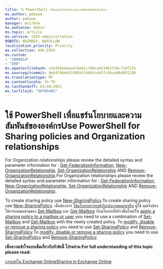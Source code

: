 ```yaml
---
title: ใช้ PowerShell เพื่อแชร์นโยบายและความสัมพันธ์ขององค์กร
ms.author: pebaum
author: pebaum
manager: mnirkhe
ms.audience: Admin
ms.topic: article
ms.service: o365-administration
ROBOTS: NOINDEX, NOFOLLOW
localization_priority: Priority
ms.collection: Adm_O365
ms.custom:
- "3800014"
- "898"
ms.openlocfilehash: cd1d34e4dae474e61c799ca9234b2f18c718f27b
ms.sourcegitcommit: 0eb4f9bde53395b5fd4b5cd4ffc56ca96db91298
ms.translationtype: MT
ms.contentlocale: th-TH
ms.lasthandoff: 03/10/2021
ms.locfileid: "50709485"
---
```

# <a name="use-powershell-for-sharing-policies-and-organization-relationships"></a><span data-ttu-id="116e5-102">ใช้ PowerShell เพื่อแชร์นโยบายและความสัมพันธ์ขององค์กร</span><span class="sxs-lookup"><span data-stu-id="116e5-102">Use PowerShell for Sharing policies and Organization relationships</span></span>


<span data-ttu-id="116e5-103">For Organization relationships please review the detailed syntax and parameter information for : [Get-FederationInformation,](https://docs.microsoft.com/powershell/module/exchange/get-federationinformation) [New-OrganizationRelationship,](https://docs.microsoft.com/powershell/module/exchange/new-organizationrelationship) [Set-OrganizationRelationship](https://docs.microsoft.com/powershell/module/exchange/set-organizationrelationship)  AND  [Remove-OrganizationRelationship](https://docs.microsoft.com/powershell/module/exchange/remove-organizationrelationship).</span><span class="sxs-lookup"><span data-stu-id="116e5-103">For Organization relationships please review the detailed syntax and parameter information for : [Get-FederationInformation](https://docs.microsoft.com/powershell/module/exchange/get-federationinformation), [New-OrganizationRelationship](https://docs.microsoft.com/powershell/module/exchange/new-organizationrelationship), [Set-OrganizationRelationship](https://docs.microsoft.com/powershell/module/exchange/set-organizationrelationship)  AND  [Remove-OrganizationRelationship](https://docs.microsoft.com/powershell/module/exchange/remove-organizationrelationship).</span></span>

<span data-ttu-id="116e5-104">To create sharing policy use [New-SharingPolicy](https://docs.microsoft.com/powershell/module/exchange/new-sharingpolicy).</span><span class="sxs-lookup"><span data-stu-id="116e5-104">To create sharing policy use [New-SharingPolicy](https://docs.microsoft.com/powershell/module/exchange/new-sharingpolicy).</span></span> <span data-ttu-id="116e5-105">เมื่อต้องการ  [ใช้นโยบายการแชร์กับกล่องจดหมายหรือ](https://docs.microsoft.com/exchange/sharing/sharing-policies/apply-a-sharing-policy#use-exchange-online-powershell-to-apply-a-sharing-policy-to-one-or-more-mailboxes)  ผู้ใช้ คุณจึงต้องใช้การผสมผสานของ  [Set-Mailbox](https://docs.microsoft.com/powershell/module/exchange/set-mailbox) และ [Get-Mailbox](https://docs.microsoft.com/powershell/module/exchange/get-mailbox) กับนโยบายที่สร้างขึ้นใหม่</span><span class="sxs-lookup"><span data-stu-id="116e5-105">To  [apply a sharing policy to a mailbox or user](https://docs.microsoft.com/exchange/sharing/sharing-policies/apply-a-sharing-policy#use-exchange-online-powershell-to-apply-a-sharing-policy-to-one-or-more-mailboxes)  you need to use a combination of  [Set-Mailbox](https://docs.microsoft.com/powershell/module/exchange/set-mailbox) and [Get-Mailbox](https://docs.microsoft.com/powershell/module/exchange/get-mailbox) with the newly created policy.</span></span> <span data-ttu-id="116e5-106">To  [modify, disable or remove a sharing policy](https://docs.microsoft.com/exchange/sharing/sharing-policies/modify-a-sharing-policy)  you need to use  [Set-SharingPolicy](https://docs.microsoft.com/powershell/module/exchange/set-sharingpolicy) and [Remove-SharingPolicy](https://docs.microsoft.com/powershell/module/exchange/remove-sharingpolicy).</span><span class="sxs-lookup"><span data-stu-id="116e5-106">To  [modify, disable or remove a sharing policy](https://docs.microsoft.com/exchange/sharing/sharing-policies/modify-a-sharing-policy)  you need to use  [Set-SharingPolicy](https://docs.microsoft.com/powershell/module/exchange/set-sharingpolicy) and [Remove-SharingPolicy](https://docs.microsoft.com/powershell/module/exchange/remove-sharingpolicy).</span></span>

<span data-ttu-id="116e5-107">**เพื่อความเข้าใจแบบเต็มเกี่ยวกับหัวข้อนี้ โปรดอ่าน:**</span><span class="sxs-lookup"><span data-stu-id="116e5-107">**For full understanding of this topic please read:**</span></span>

[<span data-ttu-id="116e5-108">การแชร์ใน Exchange Online</span><span class="sxs-lookup"><span data-stu-id="116e5-108">Sharing in Exchange Online</span></span>](https://docs.microsoft.com/exchange/sharing/sharing)